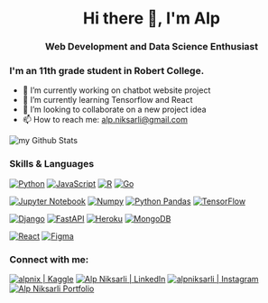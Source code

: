 <h1 align="center" style="text-align:center">Hi there 👋, I'm Alp</h1>
<h3 align="center" style="text-align:center">Web Development and Data Science Enthusiast</h3>


### I'm an 11th grade student in Robert College.

- 🔭 I’m currently working on chatbot website project
- 🌱 I’m currently learning Tensorflow and React
- 👯 I’m looking to collaborate on a new project idea
- 📫 How to reach me: [alp.niksarli@gmail.com](mailto:alp.niksarli@gmail.com)

<img align="center" src="https://github-readme-stats.vercel.app/api?username=alpnix&include_all_commits=true&count_private=true&show_icons=true&line_height=20&title_color=2B5BBD&icon_color=1124BB&text_color=A1A1A1&bg_color=0,000000,130F40" alt="my Github Stats"/>


### Skills & Languages 

[<img alt="Python" src="https://img.shields.io/badge/Python-FFD43B?style=for-the-badge&logo=python&logoColor=blue" />](https://www.python.org/)
[<img alt="JavaScript" src="https://img.shields.io/badge/JavaScript-323330?style=for-the-badge&logo=javascript&logoColor=F7DF1E" />](https://www.javascript.com/)
[<img alt="R" src="https://img.shields.io/badge/R-276DC3?style=for-the-badge&logo=r&logoColor=white" />](https://www.r-project.org/)
[<img alt="Go" src="https://img.shields.io/badge/Go-00ADD8?style=for-the-badge&logo=go&logoColor=white" />](https://go.dev/)

[<img alt="Jupyter Notebook" src="https://img.shields.io/badge/Jupyter-F37626.svg?&style=for-the-badge&logo=Jupyter&logoColor=white" />](https://jupyter.org/)
[<img alt="Numpy" src="https://img.shields.io/badge/Numpy-777BB4?style=for-the-badge&logo=numpy&logoColor=white" />](https://numpy.org/)
[<img alt="Python Pandas" src="https://img.shields.io/badge/Pandas-2C2D72?style=for-the-badge&logo=pandas&logoColor=white" />](https://pandas.pydata.org/)
[<img alt="TensorFlow" src="https://img.shields.io/badge/TensorFlow-FF6F00?style=for-the-badge&logo=tensorflow&logoColor=white" />](https://www.tensorflow.org/)

[<img alt="Django" src="https://img.shields.io/badge/Django-092E20?style=for-the-badge&logo=django&logoColor=green" />](https://www.djangoproject.com/)
[<img alt="FastAPI" src="https://img.shields.io/badge/fastapi-109989?style=for-the-badge&logo=FASTAPI&logoColor=white" />](https://fastapi.tiangolo.com/)
[<img alt="Heroku" src="https://img.shields.io/badge/Heroku-430098?style=for-the-badge&logo=heroku&logoColor=white" />](https://www.heroku.com/)
[<img alt="MongoDB" src="https://img.shields.io/badge/MongoDB-4EA94B?style=for-the-badge&logo=mongodb&logoColor=white" />](https://www.mongodb.com/)

[<img alt="React" src="https://img.shields.io/badge/React-20232A?style=for-the-badge&logo=react&logoColor=61DAFB" />](https://reactjs.org/)
[<img alt="Figma" src="https://img.shields.io/badge/Figma-F24E1E?style=for-the-badge&logo=figma&logoColor=white" />](https://www.figma.com/)


### Connect with me:

[<img alt="alpnix | Kaggle" src="https://img.shields.io/badge/Kaggle-20BEFF?style=for-the-badge&logo=Kaggle&logoColor=white" />](https://www.kaggle.com/alpniksarli)
[<img alt="Alp Niksarli | LinkedIn" src="https://img.shields.io/badge/LinkedIn-0077B5?style=for-the-badge&logo=linkedin&logoColor=white" />](https://www.linkedin.com/in/alpniksarli/)
[<img alt="alpniksarli | Instagram" src="https://img.shields.io/badge/Instagram-E4405F?style=for-the-badge&logo=instagram&logoColor=white" />](https://www.instagram.com/alpniksarli)
[<img alt="Alp Niksarli Portfolio" src="https://img.shields.io/badge/website-000000?style=for-the-badge&logo=About.me&logoColor=white" />](https://alpnix.github.io/portfolio/)
